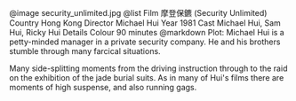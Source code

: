 @image		security_unlimited.jpg
@list
Film		&#25705;&#30331;&#20445;&#37987; (Security Unlimited)
Country		Hong Kong
Director		Michael Hui
Year		1981
Cast		Michael Hui, Sam Hui, Ricky Hui
Details		Colour 90 minutes
@markdown
Plot: Michael Hui is a petty-minded manager in a
private security company.  He and his brothers
stumble through many farcical situations.

Many side-splitting moments from the driving
instruction through to the raid on the exhibition
of the jade burial suits.  As in many of Hui's films
there are moments of high suspense, and also running
gags.

